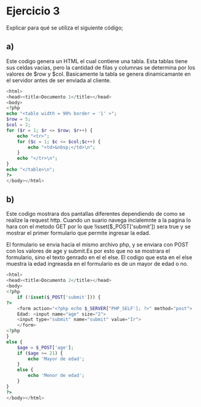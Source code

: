# Ejercicio 3
Explicar para qué se utiliza el siguiente código;

## a)

Este codigo genera un HTML el cual contiene una tabla. 
Esta tablas tiene sus celdas vacias, pero la cantidad de filas y columnas se determina por los valores de $row y $col. Basicamente la tabla se genera dinamicamante en el servidor antes de ser enviada al cliente.

```php
<html>
<head><title>Documento 1</title></head>
<body>
<?php
echo "<table width = 90% border = '1' >";
$row = 5;
$col = 2;
for ($r = 1; $r <= $row; $r++) {
    echo "<tr>";
    for ($c = 1; $c <= $col;$c++) {
        echo "<td>&nbsp;</td>\n";
    }   
    echo "</tr>\n";
}
echo "</table>\n";
?>
</body></html>
```

## b)
Este codigo mostrara dos pantallas diferentes dependiendo de como se realize la request http. Cuando un suario navega incialemnte a la pagina lo hara con el metodo GET por lo que !isset($_POST['submit']) sera true y se mostrar el primer formulario que permite ingresar la edad.

El formulario se envia hacia el mismo archivo php, y se enviara con POST con los valores de age y submit.Es por esto que no se mostrara el formulario, sino el texto genrado en el el else. El codigo que esta en el else muestra la edad ingreasda en el formulario es de un mayor de edad o no.

```php
<html>
<head><title>Documento 2</title></head>
<body>
<?php
    if (!isset($_POST['submit'])) {
?>
    <form action="<?php echo $_SERVER['PHP_SELF']; ?>" method="post">
    Edad: <input name="age" size="2">
    <input type="submit" name="submit" value="Ir">
    </form>
<?php
}
else {
    $age = $_POST['age'];
    if ($age >= 21) {
        echo 'Mayor de edad';
    }
    else {
        echo 'Menor de edad';
    }
}
?>
</body></html>
```